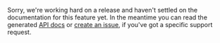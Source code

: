 [issue]: https://github.com/Amazebot/bbot/issues
[api]: https://amazebot.github.io/bbot/

Sorry, we're working hard on a release and haven't settled on the documentation
for this feature yet. In the meantime you can read the generated [API docs][api]
or [create an issue][issue], if you've got a specific support request.